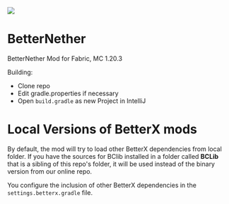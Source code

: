 [![](https://jitpack.io/v/quiqueck/BetterNether.svg)](https://jitpack.io/#quiqueck/BetterNether)

# BetterNether
BetterNether Mod for Fabric, MC 1.20.3

Building:
* Clone repo
* Edit gradle.properties if necessary
* Open `build.gradle` as new Project in IntelliJ

# Local Versions of BetterX mods
By default, the mod will try to load other BetterX dependencies from
local folder. If you have the sources for BClib installed in a folder 
called **BCLib** that is a sibling of this repo's folder, it will 
be used instead of the binary version from our online repo.

You configure the inclusion of other BetterX dependencies in the
`settings.betterx.gradle` file.
